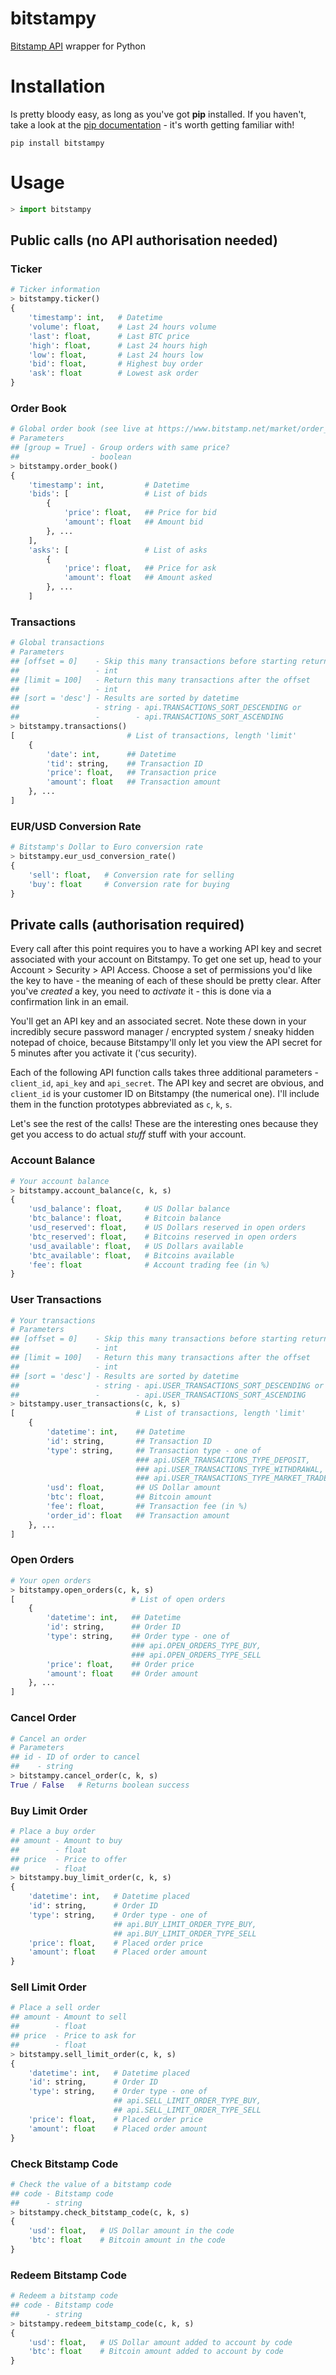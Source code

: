 # bitstampy #

[Bitstamp API](https://www.bitstamp.net/api/) wrapper for Python

# Installation

Is pretty bloody easy, as long as you've got **pip** installed.
If you haven't, take a look at the 
[pip documentation](http://www.pip-installer.org/en/latest/index.html) - 
it's worth getting familiar with!

```
pip install bitstampy
```

# Usage #

```python
> import bitstampy
```

## Public calls (no API authorisation needed) ##

### Ticker ###

```python
# Ticker information
> bitstampy.ticker()
{
	'timestamp': int,   # Datetime
	'volume': float,    # Last 24 hours volume
	'last': float,      # Last BTC price
	'high': float,      # Last 24 hours high
	'low': float,       # Last 24 hours low
	'bid': float,       # Highest buy order
	'ask': float        # Lowest ask order
}
```

### Order Book ###

```python
# Global order book (see live at https://www.bitstamp.net/market/order_book/)
# Parameters
## [group = True] - Group orders with same price?
##                - boolean
> bitstampy.order_book()
{
	'timestamp': int,         # Datetime
	'bids': [                 # List of bids
		{
			'price': float,   ## Price for bid
			'amount': float   ## Amount bid
		}, ...
	],
	'asks': [                 # List of asks
		{
			'price': float,   ## Price for ask
			'amount': float   ## Amount asked
		}, ...
	]
```

### Transactions ###

```python
# Global transactions
# Parameters
## [offset = 0]    - Skip this many transactions before starting return list
##                 - int
## [limit = 100]   - Return this many transactions after the offset
##                 - int
## [sort = 'desc'] - Results are sorted by datetime
##                 - string - api.TRANSACTIONS_SORT_DESCENDING or
##                 -        - api.TRANSACTIONS_SORT_ASCENDING
> bitstampy.transactions()
[                         # List of transactions, length 'limit'
	{
		'date': int,      ## Datetime
		'tid': string,    ## Transaction ID
		'price': float,   ## Transaction price
		'amount': float   ## Transaction amount
	}, ...
]
```

### EUR/USD Conversion Rate ###

```python
# Bitstamp's Dollar to Euro conversion rate
> bitstampy.eur_usd_conversion_rate()
{
	'sell': float,   # Conversion rate for selling
	'buy': float     # Conversion rate for buying
}
```

## Private calls (authorisation required) ##

Every call after this point requires you to have a working API key and secret
associated with your account on Bitstampy.
To get one set up, head to your Account > Security > API Access.
Choose a set of permissions you'd like the key to have - the meaning of each
of these should be pretty clear. After you've *created* a key, you need to 
*activate* it - this is done via a confirmation link in an email.

You'll get an API key and an associated secret. Note these down in your 
incredibly secure password manager / encrypted system / sneaky hidden notepad
of choice, because Bitstampy'll only let you view the API secret for 5 minutes
after you activate it ('cus security).

Each of the following API function calls takes three additional parameters - 
`client_id`, `api_key` and `api_secret`. The API key and secret are obvious, 
and `client_id` is your customer ID on Bitstampy (the numerical one). I'll 
include them in the function prototypes abbreviated as `c`, `k`, `s`.

Let's see the rest of the calls! These are the interesting ones because they
get you access to do actual *stuff* stuff with your account.

### Account Balance ###

```python
# Your account balance
> bitstampy.account_balance(c, k, s)
{
	'usd_balance': float,     # US Dollar balance
	'btc_balance': float,     # Bitcoin balance
	'usd_reserved': float,    # US Dollars reserved in open orders
	'btc_reserved': float,    # Bitcoins reserved in open orders
	'usd_available': float,   # US Dollars available
	'btc_available': float,   # Bitcoins available
	'fee': float              # Account trading fee (in %)
}
```

### User Transactions ###

```python
# Your transactions
# Parameters
## [offset = 0]    - Skip this many transactions before starting return list
##                 - int
## [limit = 100]   - Return this many transactions after the offset
##                 - int
## [sort = 'desc'] - Results are sorted by datetime
##                 - string - api.USER_TRANSACTIONS_SORT_DESCENDING or
##                 -        - api.USER_TRANSACTIONS_SORT_ASCENDING
> bitstampy.user_transactions(c, k, s)
[                           # List of transactions, length 'limit'
	{
		'datetime': int,    ## Datetime
		'id': string,       ## Transaction ID
		'type': string,     ## Transaction type - one of
		                    ### api.USER_TRANSACTIONS_TYPE_DEPOSIT,
		                    ### api.USER_TRANSACTIONS_TYPE_WITHDRAWAL,
		                    ### api.USER_TRANSACTIONS_TYPE_MARKET_TRADE
		'usd': float,       ## US Dollar amount
		'btc': float,       ## Bitcoin amount
		'fee': float,       ## Transaction fee (in %)
		'order_id': float   ## Transaction amount
	}, ...
]
```

### Open Orders ###

```python
# Your open orders
> bitstampy.open_orders(c, k, s)
[                          # List of open orders
	{
		'datetime': int,   ## Datetime
		'id': string,      ## Order ID
		'type': string,    ## Order type - one of
		                   ### api.OPEN_ORDERS_TYPE_BUY,
		                   ### api.OPEN_ORDERS_TYPE_SELL
		'price': float,    ## Order price
		'amount': float    ## Order amount
	}, ...
]
```

### Cancel Order ###

```python
# Cancel an order
# Parameters
## id - ID of order to cancel
##    - string
> bitstampy.cancel_order(c, k, s)
True / False   # Returns boolean success
```

### Buy Limit Order ###

```python
# Place a buy order
## amount - Amount to buy
##        - float
## price  - Price to offer
##        - float
> bitstampy.buy_limit_order(c, k, s)
{
	'datetime': int,   # Datetime placed
	'id': string,      # Order ID
	'type': string,    # Order type - one of 
	                   ## api.BUY_LIMIT_ORDER_TYPE_BUY,
	                   ## api.BUY_LIMIT_ORDER_TYPE_SELL
	'price': float,    # Placed order price
	'amount': float    # Placed order amount
}
```

### Sell Limit Order ###

```python
# Place a sell order
## amount - Amount to sell
##        - float
## price  - Price to ask for
##        - float
> bitstampy.sell_limit_order(c, k, s)
{
	'datetime': int,   # Datetime placed
	'id': string,      # Order ID
	'type': string,    # Order type - one of 
	                   ## api.SELL_LIMIT_ORDER_TYPE_BUY,
	                   ## api.SELL_LIMIT_ORDER_TYPE_SELL
	'price': float,    # Placed order price
	'amount': float    # Placed order amount
}
```

### Check Bitstamp Code ###

```python
# Check the value of a bitstamp code
## code - Bitstamp code
##      - string
> bitstampy.check_bitstamp_code(c, k, s)
{
	'usd': float,   # US Dollar amount in the code
	'btc': float    # Bitcoin amount in the code
}
```

### Redeem Bitstamp Code ###

```python
# Redeem a bitstamp code
## code - Bitstamp code
##      - string
> bitstampy.redeem_bitstamp_code(c, k, s)
{
	'usd': float,   # US Dollar amount added to account by code
	'btc': float    # Bitcoin amount added to account by code
}
```
 